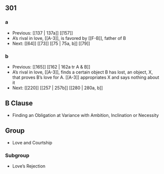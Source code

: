 ## 301
### a
- Previous: [[137 | 137a]] [[157]] 
- A’s rival in love, [[A-3]], is favored by [[F-B]], father of B
- Next: [[64]] [[73]] [[75 | 75a, b]] [[79]] 

### b
- Previous: [[165]] [[162 | 162a tr A &amp; B]] 
- A’s rival in love, [[A-3]], finds a certain object B has lost, an object, X, that proves B’s love for A. [[A-3]] appropriates X and says nothing about it
- Next: [[220]] [[257 | 257b]] [[280 | 280a, b]] 

## B Clause
- Finding an Obligation at Variance with Ambition, Inclination or Necessity

## Group
- Love and Courtship

### Subgroup
- Love’s Rejection

